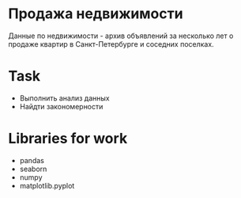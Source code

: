 # Продажа недвижимости
Данные по недвижимости - архив объявлений за несколько лет о продаже квартир в Санкт-Петербурге и соседних поселках.

# Task
- Выполнить анализ данных
- Найдти закономерности

# Libraries for work
- pandas
- seaborn
- numpy
- matplotlib.pyplot
